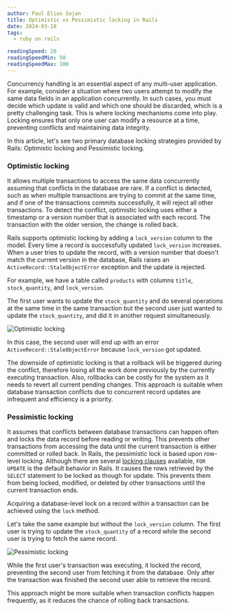 ```yaml
---
author: Paul Elias Sojan
title: Optimistic vs Pessimistic locking in Rails
date: 2024-03-10
tags:
  - ruby on rails

readingSpeed: 20
readingSpeedMin: 50
readingSpeedMax: 100
---
```


Concurrency handling is an essential aspect of any multi-user application. For example, consider a situation where two users attempt to modify the same data fields in an application concurrently. In such cases, you must decide which update is valid and which one should be discarded, which is a pretty challenging task. This is where locking mechanisms come into play. Locking ensures that only one user can modify a resource at a time, preventing conflicts and maintaining data integrity.

In this article, let's see two primary database locking strategies provided by Rails: Optimistic locking and Pessimistic locking.

### Optimistic locking

It allows multiple transactions to access the same data concurrently assuming that conflicts in the database are rare. If a conflict is detected, such as when multiple transactions are trying to commit at the same time, and if one of the transactions commits successfully, it will reject all other transactions. To detect the conflict, optimistic locking uses either a timestamp or a version number that is associated with each record. The transaction with the older version, the change is rolled back.

Rails supports optimistic locking by adding a `lock_version` column to the model. Every time a record is successfully updated `lock_version` increases. When a user tries to update the record, with a version number that doesn't match the current version in the database, Rails raises an `ActiveRecord::StaleObjectError` exception and the update is rejected.

For example, we have a table called `products` with columns `title`, `stock_quantity`, and `lock_version`.

The first user wants to update the `stock_quantity` and do several operations at the same time in the same transaction but the second user just wanted to update the `stock_quantity`, and did it in another request simultaneously.

![Optimistic locking](https://ik.imagekit.io/eapzn8piu/optimistic-locking.gif)

In this case, the second user will end up with an error `ActiveRecord::StaleObjectError` because `lock_version` got updated.

The downside of optimistic locking is that a rollback will be triggered during the conflict, therefore losing all the work done previously by the currently executing transaction. Also, rollbacks can be costly for the system as it needs to revert all current pending changes. This approach is suitable when database transaction conflicts due to concurrent record updates are infrequent and efficiency is a priority.

### Pessimistic locking

It assumes that conflicts between database transactions can happen often and locks the data record before reading or writing. This prevents other transactions from accessing the data until the current transaction is either committed or rolled back. In Rails, the pessimistic lock is based upon row-level locking. Although there are several [locking clauses](https://www.postgresql.org/docs/current/sql-select.html#SQL-FOR-UPDATE-SHARE) available, `FOR UPDATE` is the default behavior in Rails. It causes the rows retrieved by the `SELECT` statement to be locked as though for update. This prevents them from being locked, modified, or deleted by other transactions until the current transaction ends.

Acquiring a database-level lock on a record within a transaction can be achieved using the `lock` method.

Let's take the same example but without the `lock_version` column. The first user is trying to update the `stock_quantity` of a record while the second user is trying to fetch the same record.

![Pessimistic locking](https://ik.imagekit.io/eapzn8piu/pessimistic-locking.gif)

While the first user's transaction was executing, it locked the record, preventing the second user from fetching it from the database. Only after the transaction was finished the second user able to retrieve the record.

This approach might be more suitable when transaction conflicts happen frequently, as it reduces the chance of rolling back transactions.
